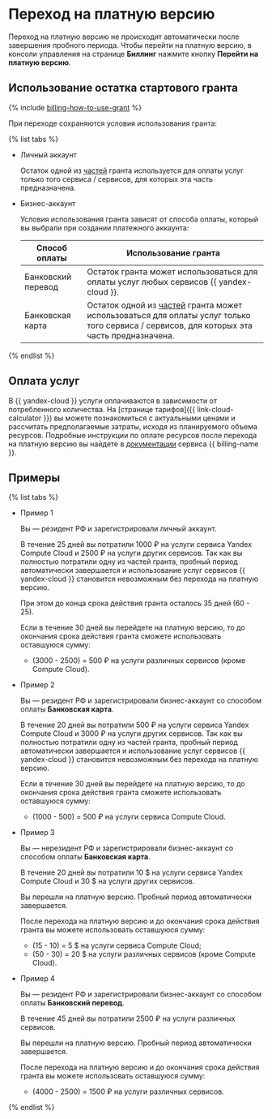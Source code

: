 # Переход на платную версию

Переход на платную версию не происходит автоматически после завершения пробного периода. Чтобы перейти на платную версию, в консоли управления на странице **Биллинг** нажмите кнопку **Перейти на платную версию**.

## Использование остатка стартового гранта

{% include [billing-how-to-use-grant](../../_includes/billing-how-to-use-grant.md) %}

При переходе сохраняются условия использования гранта:

{% list tabs %}

- Личный аккаунт

   Остаток одной из [частей](usage-grant.md) гранта используется для оплаты услуг только того сервиса / сервисов, для которых эта часть предназначена.

- Бизнес-аккаунт

   
   Условия использования гранта зависят от способа оплаты, который вы выбрали при создании платежного аккаунта: 

   Способ оплаты | Использование гранта 
   ----- | ----- 
   Банковский перевод | Остаток гранта может использоваться для оплаты услуг любых сервисов {{ yandex-cloud }}.
   Банковская карта | Остаток одной из [частей](usage-grant.md) гранта может использоваться для оплаты услуг только того сервиса / сервисов, для которых эта часть предназначена.


{% endlist %}

## Оплата услуг 

В {{ yandex-cloud }} услуги оплачиваются в зависимости от потребленного количества. На [странице тарифов]({{ link-cloud-calculator }}) вы можете познакомиться с актуальными ценами и рассчитать предполагаемые затраты, исходя из планируемого объема ресурсов. Подробные инструкции по оплате ресурсов после перехода на платную версию вы найдете в [документации](../../billing/) сервиса {{ billing-name }}.

## Примеры

{% list tabs %}

 - Пример 1

   Вы — резидент РФ и зарегистрировали личный аккаунт. 

   В течение 25 дней вы потратили 1000 ₽ на услуги сервиса Yandex Compute Cloud и 2500 ₽ на услуги других сервисов. Так как вы полностью потратили одну из частей гранта, пробный период автоматически завершается и использование услуг сервисов {{ yandex-cloud }} становится невозможным без перехода на платную версию. 

   При этом до конца срока действия гранта осталось 35 дней (60 - 25).

   Если в течение 30 дней вы перейдете на платную версию, то до окончания срока действия гранта сможете использовать оставшуюся сумму:
   - (3000 - 2500) = 500 ₽ на услуги различных сервисов (кроме Compute Cloud). 

 - Пример 2

   Вы — резидент РФ и зарегистрировали бизнес-аккаунт со способом оплаты **Банковская карта**.

   В течение 20 дней вы потратили 500 ₽ на услуги сервиса Yandex Compute Cloud и 3000 ₽ на услуги других сервисов. Так как вы полностью потратили одну из частей гранта, пробный период автоматически завершается и использование услуг сервисов {{ yandex-cloud }} становится невозможным без перехода на платную версию. 

   Если в течение 30 дней вы перейдете на платную версию, то до окончания срока действия гранта сможете использовать оставшуюся сумму:
    - (1000 - 500) = 500 ₽ на услуги сервиса Compute Cloud. 

 - Пример 3

   Вы — нерезидент РФ и зарегистрировали бизнес-аккаунт со способом оплаты **Банковская карта**.

   В течение 20 дней вы потратили 10 $ на услуги сервиса Yandex Compute Cloud и 30 $ на услуги других сервисов. 

   Вы перешли на платную версию. Пробный период автоматически завершается. 

   После перехода на платную версию и до окончания срока действия гранта вы можете использовать оставшуюся сумму: 
   - (15 - 10) = 5 $ на услуги сервиса Compute Cloud; 
   - (50 - 30) = 20 $ на услуги различных сервисов (кроме Compute Cloud). 

 - Пример 4

   Вы — резидент РФ и зарегистрировали бизнес-аккаунт со способом оплаты **Банковский перевод**.

   В течение 45 дней вы потратили 2500 ₽ на услуги различных сервисов. 

   Вы перешли на платную версию. Пробный период автоматически завершается. 

   После перехода на платную версию и до окончания срока действия гранта вы можете использовать оставшуюся сумму: 
   - (4000 - 2500) = 1500 ₽ на услуги различных сервисов. 


{% endlist %}
